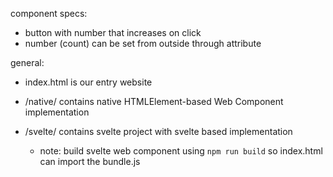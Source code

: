 component specs:

- button with number that increases on click
- number (count) can be set from outside through attribute

general:

- index.html is our entry website

- /native/ contains native HTMLElement-based Web Component implementation

- /svelte/ contains svelte project with svelte based implementation
  - note: build svelte web component using `npm run build` so index.html can import the bundle.js
